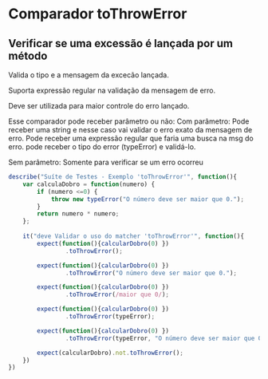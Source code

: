 # Comparador toThrowError
## Verificar se uma excessão é lançada por um método

Valida o tipo e a mensagem da excecão lançada.

Suporta expressão regular na validação da mensagem de erro.

Deve ser utilizada para maior controle do erro lançado.

Esse comparador pode receber parâmetro ou não:
Com parâmetro:
Pode receber uma string e nesse caso vai validar o erro exato da mensagem de erro.
Pode receber uma expressão regular que faria uma busca na msg do erro.
pode receber o tipo do error (typeError) e validá-lo.

Sem parâmetro:
Somente para verificar se um erro ocorreu

```js
describe("Suíte de Testes - Exemplo 'toThrowError'", function(){
    var calculaDobro = function(numero) {
        if (numero <=0) {
            throw new typeError("O número deve ser maior que 0.");
        }
        return numero * numero;
    };
    
    it("deve Validar o uso do matcher 'toThrowError'", function(){
        expect(function(){calcularDobro(0) })
                .toThrowError();

        expect(function(){calcularDobro(0) })
                .toThrowError("O número deve ser maior que 0.");

        expect(function(){calcularDobro(0) })
                .toThrowError(/maior que 0/);

        expect(function(){calcularDobro(0) })
                .toThrowError(typeError);

        expect(function(){calcularDobro(0) })
                .toThrowError(typeError, "O número deve ser maior que 0.); 

        expect(calcularDobro).not.toThrowError();         
    })
})
```

